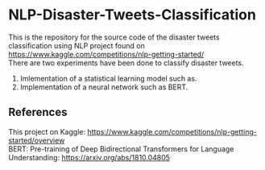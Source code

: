 # NLP-Disaster-Tweets-Classification
This is the repository for the source code of the disaster tweets classification using NLP project found on https://www.kaggle.com/competitions/nlp-getting-started/  
There are two experiments have been done to classify disaster tweets.  
1) Imlementation of a statistical learning model such as.  
2) Implementation of a neural network such as BERT.


## References

This project on Kaggle: https://www.kaggle.com/competitions/nlp-getting-started/overview  
BERT: Pre-training of Deep Bidirectional Transformers for Language Understanding: https://arxiv.org/abs/1810.04805
